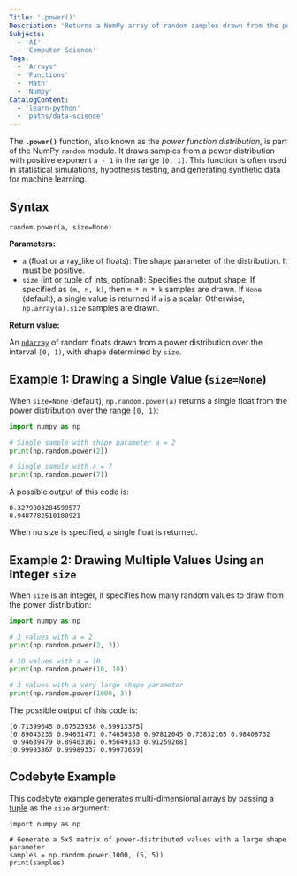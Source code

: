 ```yaml
---
Title: '.power()'
Description: 'Returns a NumPy array of random samples drawn from the power distribution.'
Subjects:
  - 'AI'
  - 'Computer Science'
Tags:
  - 'Arrays'
  - 'Functions'
  - 'Math'
  - 'Numpy'
CatalogContent:
  - 'learn-python'
  - 'paths/data-science'
---
```


The **`.power()`** function, also known as the _power function distribution_, is part of the NumPy `random` module. It draws samples from a power distribution with positive exponent `a - 1` in the range `[0, 1]`. This function is often used in statistical simulations, hypothesis testing, and generating synthetic data for machine learning.

## Syntax

```pseudo
random.power(a, size=None)
```

**Parameters:**

- `a` (float or array_like of floats): The shape parameter of the distribution. It must be positive.
- `size` (int or tuple of ints, optional): Specifies the output shape. If specified as `(m, n, k)`, then `m * n * k` samples are drawn. If `None` (default), a single value is returned if `a` is a scalar. Otherwise, `np.array(a).size` samples are drawn.

**Return value:**

An [`ndarray`](https://www.codecademy.com/resources/docs/numpy/ndarray) of random floats drawn from a power distribution over the interval `[0, 1)`, with shape determined by `size`.

## Example 1: Drawing a Single Value (`size=None`)

When `size=None` (default), `np.random.power(a)` returns a single float from the power distribution over the range `[0, 1)`:

```py
import numpy as np

# Single sample with shape parameter a = 2
print(np.random.power(2))

# Single sample with a = 7
print(np.random.power(7))
```

A possible output of this code is:

```shell
0.3279803284599577
0.9487782510180921
```

When no size is specified, a single float is returned.

## Example 2: Drawing Multiple Values Using an Integer `size`

When `size` is an integer, it specifies how many random values to draw from the power distribution:

```py
import numpy as np

# 3 values with a = 2
print(np.random.power(2, 3))

# 10 values with a = 10
print(np.random.power(10, 10))

# 3 values with a very large shape parameter
print(np.random.power(1000, 3))
```

The possible output of this code is:

```shell
[0.71399645 0.67523938 0.59913375]
[0.89043235 0.94651471 0.74650338 0.97812045 0.73832165 0.98408732
 0.94639479 0.89403161 0.95649183 0.91259268]
[0.99993867 0.99989337 0.99973659]
```

## Codebyte Example

This codebyte example generates multi-dimensional arrays by passing a [tuple](https://www.codecademy.com/resources/docs/python/tuples) as the `size` argument:

```codebyte/python
import numpy as np

# Generate a 5x5 matrix of power-distributed values with a large shape parameter
samples = np.random.power(1000, (5, 5))
print(samples)
```
